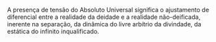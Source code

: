 ﻿A presença de tensão do Absoluto Universal significa o ajustamento de diferencial entre a realidade da deidade e a realidade não-deificada, inerente na separação, da dinâmica do livre arbítrio da divindade, da estática do infinito inqualificado.